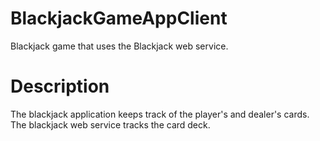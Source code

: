 # BlackjackGameAppClient
Blackjack game that uses the Blackjack web service.

# Description
The blackjack application keeps track of the player's and dealer's cards. The blackjack web service tracks the card deck.
